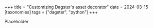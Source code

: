 +++
title = "Customizing Dagster's asset decorator"
date = 2024-03-15
[taxonomies]
tags = ["dagster", "python"]
+++

Placeholder

